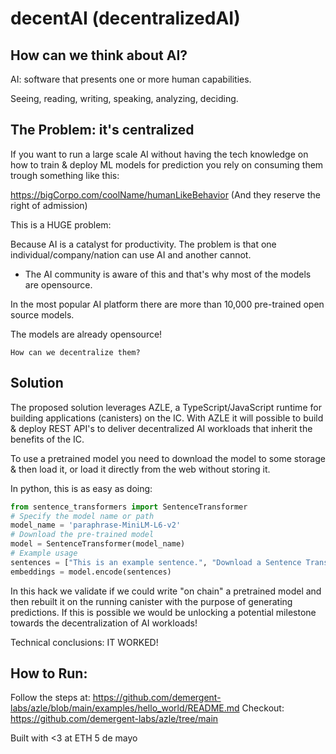 # decentAI (decentralizedAI)

## How can we think about AI?
AI: software that presents one or more human capabilities.

Seeing, reading, writing, speaking, analyzing, deciding.

## The Problem: it's centralized

If you want to run a large scale AI without having the tech knowledge on how to train & deploy ML models for prediction you rely on consuming them trough something like this:

https://bigCorpo.com/coolName/humanLikeBehavior (And they reserve the right of admission)

This is a HUGE problem:

Because AI is a catalyst for productivity. The problem is that one individual/company/nation can use AI and another cannot. 

* The AI community is aware of this and that's why most of the models are opensource.

In the most popular AI platform there are more than 10,000 pre-trained open source models.

The models are already opensource!

`How can we decentralize them?`

## Solution

The proposed solution leverages AZLE,  a TypeScript/JavaScript runtime for building applications (canisters) on the IC. With AZLE it will possible to build & deploy REST API's to deliver decentralized AI workloads that inherit the benefits of the IC.

To use a pretrained model you need to download the model to some storage & then load it, or load it directly from the web without storing it. 

In python, this is as easy as doing:

```python
from sentence_transformers import SentenceTransformer
# Specify the model name or path
model_name = 'paraphrase-MiniLM-L6-v2'
# Download the pre-trained model
model = SentenceTransformer(model_name)
# Example usage
sentences = ["This is an example sentence.", "Download a Sentence Transformer model."]
embeddings = model.encode(sentences)
```

In this hack we validate if we could write "on chain" a pretrained model and then rebuilt it on the running canister with the purpose of generating predictions. If this is possible we would be unlocking a potential milestone towards the decentralization of AI workloads!

Technical conclusions: IT WORKED!

## How to Run:
Follow the steps at: https://github.com/demergent-labs/azle/blob/main/examples/hello_world/README.md
Checkout: https://github.com/demergent-labs/azle/tree/main

Built with <3 at ETH 5 de mayo
```